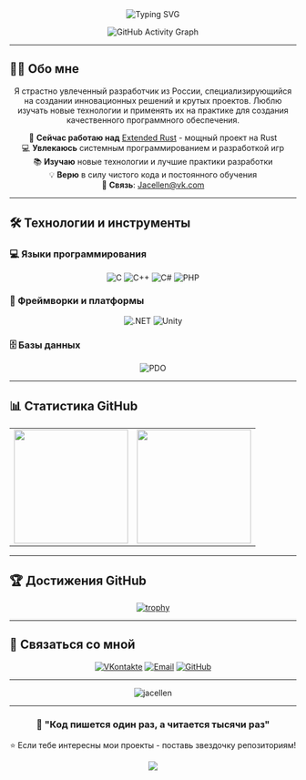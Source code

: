 <div align="center">
  <img src="https://readme-typing-svg.herokuapp.com?font=Fira+Code&size=28&duration=3000&pause=1000&color=36BCF7&center=true&vCenter=true&width=600&lines=%F0%9F%91%8B+Привет!+Меня+зовут+Jacellen;%F0%9F%9A%80+Frontend+%26+Game+Developer;%F0%9F%8E%89+Создаю+крутые+проекты+и+решения;%E2%9C%85+Постоянно+учусь+новому;%F0%9F%92%9E+Люблю+чистый+%26+эффективный+код" alt="Typing SVG" />
</div>

<div align="center">

![GitHub Activity Graph](https://github-readme-activity-graph.vercel.app/graph?username=jacellen&theme=github-compact&hide_border=true&bg_color=0D1117&color=36BCF7&line=36BCF7&point=FFFFFF)

</div>

---

## 👨‍💻 Обо мне

<div align="center">

Я страстно увлеченный разработчик из России, специализирующийся на создании инновационных решений и крутых проектов. Люблю изучать новые технологии и применять их на практике для создания качественного программного обеспечения.

</div>

<div align="center">

🔭 **Сейчас работаю над** [Extended Rust](https://vk.com/extended_rust) - мощный проект на Rust  
💻 **Увлекаюсь** системным программированием и разработкой игр  
📚 **Изучаю** новые технологии и лучшие практики разработки  
💡 **Верю** в силу чистого кода и постоянного обучения  
📧 **Связь**: [Jacellen@vk.com](mailto:Jacellen@vk.com)

</div>

---

## 🛠️ Технологии и инструменты

### 💻 Языки программирования

<div align="center">

![C](https://img.shields.io/badge/c-%2300599C.svg?style=for-the-badge&logo=c&logoColor=white)
![C++](https://img.shields.io/badge/c++-%2300599C.svg?style=for-the-badge&logo=c%2B%2B&logoColor=white)
![C#](https://img.shields.io/badge/c%23-%23239120.svg?style=for-the-badge&logo=c-sharp&logoColor=white)
![PHP](https://img.shields.io/badge/php-%23777BB4.svg?style=for-the-badge&logo=php&logoColor=white)

</div>

### 🚀 Фреймворки и платформы

<div align="center">

![.NET](https://img.shields.io/badge/.NET-5C2D91?style=for-the-badge&logo=.net&logoColor=white)
![Unity](https://img.shields.io/badge/unity-%23000000.svg?style=for-the-badge&logo=unity&logoColor=white)

</div>

### 🗄️ Базы данных

<div align="center">

![PDO](https://img.shields.io/badge/PDO-4479A1.svg?style=for-the-badge&logo=php&logoColor=white)

</div>

---

## 📊 Статистика GitHub

<div align="center">

<table>
  <tr>
    <td>
      <img height="200em" src="https://github-readme-stats.vercel.app/api?username=jacellen&show_icons=true&theme=tokyonight&include_all_commits=true&count_private=true&hide_border=true&bg_color=0D1117&title_color=36BCF7&icon_color=36BCF7&text_color=FFFFFF&border_color=36BCF7"/>
    </td>
    <td>
      <img height="200em" src="https://github-readme-stats.vercel.app/api/top-langs/?username=jacellen&layout=compact&langs_count=8&theme=tokyonight&hide_border=true&bg_color=0D1117&title_color=36BCF7&text_color=FFFFFF&border_color=36BCF7"/>
    </td>
  </tr>
</table>

</div>

---

## 🏆 Достижения GitHub

<div align="center">

[![trophy](https://github-profile-trophy.vercel.app/?username=jacellen&theme=tokyonight&no-frame=true&no-bg=true&margin-w=4&column=7&row=1)](https://github.com/ryo-ma/github-profile-trophy)

</div>

---

## 🔗 Связаться со мной

<div align="center">

[![VKontakte](https://img.shields.io/badge/VKontakte-0077FF?style=for-the-badge&logo=vk&logoColor=white)](https://vk.com/Jacellen)
[![Email](https://img.shields.io/badge/Email-D14836?style=for-the-badge&logo=gmail&logoColor=white)](mailto:Jacellen@vk.com)
[![GitHub](https://img.shields.io/badge/GitHub-181717?style=for-the-badge&logo=github&logoColor=white)](https://github.com/jacellen)

</div>

---

<div align="center">

<img src="https://komarev.com/ghpvc/?username=jacellen&label=Profile%20views&color=36BCF7&style=for-the-badge" alt="jacellen" />

</div>

---

<div align="center">

### 💫 "Код пишется один раз, а читается тысячи раз"

⭐ Если тебе интересны мои проекты - поставь звездочку репозиториям!

</div>

<div align="center">
  <img src="https://capsule-render.vercel.app/api?type=waving&color=36BCF7&height=65&section=footer"/>
</div>
